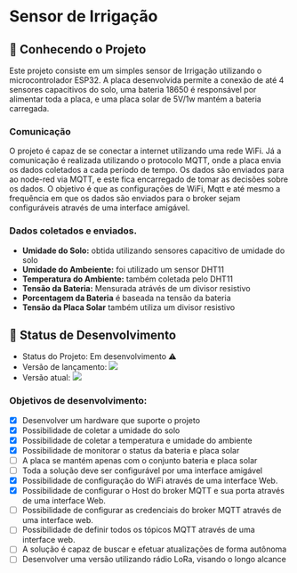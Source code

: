 # Sensor de Irrigação
## :mag_right: Conhecendo o Projeto
Este projeto consiste em um simples sensor de Irrigação utilizando o microcontrolador ESP32. A placa desenvolvida permite a conexão de até 4 sensores capacitivos do solo, uma bateria 18650 é responsável por alimentar toda a placa, e uma placa solar de 5V/1w mantém a bateria carregada.  
### Comunicação
O projeto é capaz de se conectar a internet utilizando uma rede WiFi. Já a comunicação é realizada utilizando o protocolo MQTT, onde a placa envia os dados coletados a cada período de tempo. Os dados são enviados para ao node-red via MQTT, e este fica encarregado de tomar as decisões sobre os dados. O objetivo é que as configurações de WiFi, Mqtt e até mesmo a frequência em que os dados são enviados para o broker sejam configuráveis através de uma interface amigável.

### Dados coletados e enviados.

* **Umidade do Solo:** obtida utilizando sensores capacitivo de umidade do solo
* **Umidade do Ambeiente:** foi utilizado um sensor DHT11
* **Temperatura do Ambiente:** também coletada pelo DHT11
* **Tensão da Bateria:** Mensurada atrávés de um divisor resistivo
* **Porcentagem da Bateria** é baseada na tensão da bateria
* **Tensão da Placa Solar** também utiliza um divisor resistivo

## :wrench: Status de Desenvolvimento

- Status do Projeto: Em desenvolvimento :warning:
- Versão de lançamento: <img src = "https://img.shields.io/static/v1?label=vers%C3%A3o_lan%C3%A7amento&message=v0.1&color=blue&style=for-the-plastic"/>
- Versão atual: <img src="https://img.shields.io/static/v1?label=vers%C3%A3o&message=v0.1&color=blue&style=for-the-plastic"/>

### Objetivos de desenvolvimento:
- [X] Desenvolver um hardware que suporte o projeto
- [X] Possibilidade de coletar a umidade do solo
- [X] Possibilidade de coletar a temperatura e umidade do ambiente
- [X] Possibilidade de monitorar o status da bateria e placa solar
- [ ] A placa se mantém apenas com o conjunto bateria e placa solar
- [ ] Toda a solução deve ser configurável por uma interface amigável
- [X] Possibilidade de configuração do WiFi através de uma interface Web.  
- [X] Possibilidade de configurar o Host do broker MQTT e sua porta através de uma interface Web.
- [ ] Possibilidade de configurar as credenciais do broker MQTT através de uma interface web.
- [ ] Possibilidade de definir todos os tópicos MQTT através de uma interface web.
- [ ] A solução é capaz de buscar e efetuar atualizações de forma autônoma
- [ ] Desenvolver uma versão utilizando rádio LoRa, visando o longo alcance
